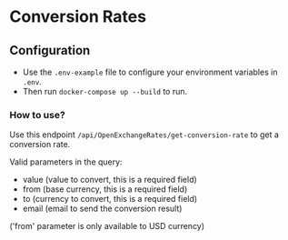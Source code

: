 # Conversion Rates

## Configuration
- Use the `.env-example` file to configure your environment variables in `.env`.
- Then run `docker-compose up --build` to run.
### How to use?

Use this endpoint ```/api/OpenExchangeRates/get-conversion-rate``` to get a conversion rate.

Valid parameters in the query:
- value (value to convert, this is a required field)
- from (base currency, this is a required field)
- to (currency to convert, this is a required field)
- email (email to send the conversion result)

('from' parameter is only available to USD currency)
